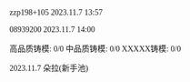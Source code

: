 <font face="Fira Code">
  
zzp198+105 2023.11.7 13:57

08939200 2023.11.7 14:00

高品质铸模: 0/0  中品质铸模: 0/0  XXXXX铸模: 0/0

2023.11.7 朵拉(新手池)

</font>
